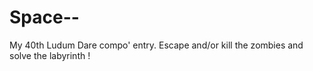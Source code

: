 # Space--
My 40th Ludum Dare compo' entry. Escape and/or kill the zombies and solve the labyrinth !

